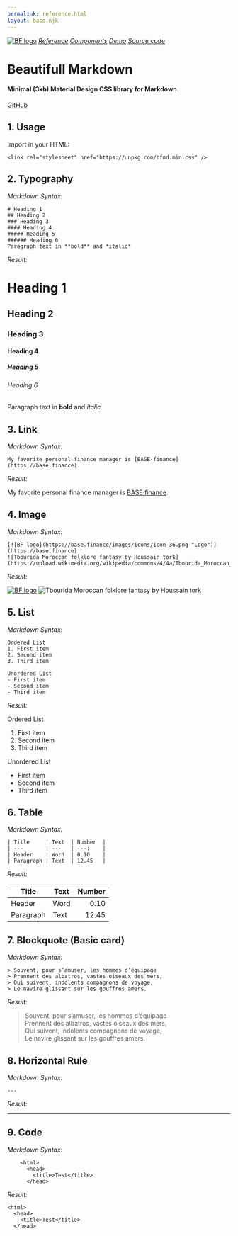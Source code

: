 ```yaml
---
permalink: reference.html
layout: base.njk
---
```

[![BF logo](https://base.finance/images/icons/icon-36.png "Logo")](https://base.finance)
[*Reference*](/reference)
[*Components*](/components)
[*Demo*](/demo)
[*Source code*](/source)

# Beautifull Markdown

#### Minimal (3kb) Material Design CSS library for Markdown.

[GitHub](https://github.com/bfmd)


## 1. Usage

Import in your HTML:

    <link rel="stylesheet" href="https://unpkg.com/bfmd.min.css" />


## 2. Typography

*Markdown Syntax:*

```
# Heading 1
## Heading 2
### Heading 3
#### Heading 4
##### Heading 5
###### Heading 6
Paragraph text in **bold** and *italic*
```
*Result:*

# Heading 1
## Heading 2
### Heading 3
#### Heading 4
##### Heading 5
###### Heading 6
Paragraph text in **bold** and *italic*

## 3. Link

*Markdown Syntax:*

```
My favorite personal finance manager is [BASE·finance](https://base.finance).
```

*Result:*

My favorite personal finance manager is [BASE·finance](https://base.finance).


## 4. Image

*Markdown Syntax:*

```
[![BF logo](https://base.finance/images/icons/icon-36.png "Logo")](https://base.finance)
![Tbourida Moroccan folklore fantasy by Houssain tork](https://upload.wikimedia.org/wikipedia/commons/4/4a/Tbourida_Moroccan_folklore_fantasy.jpg)
```

*Result:*

[![BF logo](https://base.finance/images/icons/icon-36.png "Logo")](https://base.finance)
![Tbourida Moroccan folklore fantasy by Houssain tork](https://upload.wikimedia.org/wikipedia/commons/4/4a/Tbourida_Moroccan_folklore_fantasy.jpg)


## 5. List

*Markdown Syntax:*

```
Ordered List
1. First item
2. Second item
3. Third item

Unordered List
- First item
- Second item
- Third item
```

*Result:*

Ordered List
1. First item
2. Second item
3. Third item

Unordered List
- First item
- Second item
- Third item


## 6. Table

*Markdown Syntax:*

```
| Title     | Text  | Number  |
| ---       | ---   | ---:    |
| Header    | Word  | 0.10    |
| Paragraph | Text  | 12.45   |
```

*Result:*

| Title     | Text  | Number  |
| ---       | ---   | ---:    |
| Header    | Word  | 0.10    |
| Paragraph | Text  | 12.45   |


## 7. Blockquote (Basic card)

*Markdown Syntax:*

```
> Souvent, pour s’amuser, les hommes d’équipage  
> Prennent des albatros, vastes oiseaux des mers,  
> Qui suivent, indolents compagnons de voyage,  
> Le navire glissant sur les gouffres amers.
```

*Result:*

> Souvent, pour s’amuser, les hommes d’équipage  
> Prennent des albatros, vastes oiseaux des mers,  
> Qui suivent, indolents compagnons de voyage,  
> Le navire glissant sur les gouffres amers.

## 8. Horizontal Rule

*Markdown Syntax:*

```
---
```

*Result:*

---


## 9. Code

*Markdown Syntax:*

```
    <html>
      <head>
        <title>Test</title>
      </head>
```

*Result:*

    <html>
      <head>
        <title>Test</title>
      </head>
